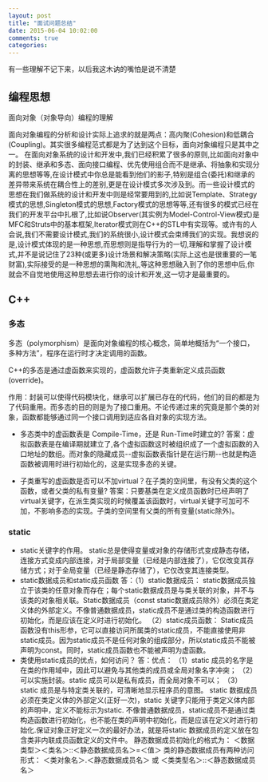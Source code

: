 ```yaml
---
layout: post
title: "面试问题总结"
date: 2015-06-04 10:02:00
comments: true
categories: 
---
```


有一些理解不记下来，以后我这木讷的嘴怕是说不清楚

## 编程思想

面向对象（对象导向）编程的理解

面向对象编程的分析和设计实际上追求的就是两点：高内聚(Cohesion)和低耦合(Coupling)。其实很多编程范式都是为了达到这个目标，面向对象编程只是其中之一。
在面向对象系统的设计和开发中,我们已经积累了很多的原则,比如面向对象中的封装、继承和多态、面向接口编程、优先使用组合而不是继承、将抽象和实现分离的思想等等,在设计模式中你总是能看到他们的影子,特别是组合(委托)和继承的差异带来系统在耦合性上的差别,更是在设计模式多次涉及到。而一些设计模式的思想在我们做系统的设计和开发中则是经常要用到的,比如说Template、Strategy模式的思想,Singleton模式的思想,Factory模式的思想等等,还有很多的模式已经在我们的开发平台中扎根了,比如说Observer(其实例为Model-Control-View模式)是MFC和Struts中的基本框架,Iterator模式则在C++的STL中有实现等。或许有的人会说,我们不需要设计模式,我们的系统很小,设计模式会束缚我们的实现。我想说的是,设计模式体现的是一种思想,而思想则是指导行为的一切,理解和掌握了设计模式,并不是说记住了23种(或更多)设计场景和解决策略(实际上这也是很重要的一笔财富),实际接受的是一种思想的熏陶和洗礼,等这种思想融入到了你的思想中后,你就会不自觉地使用这种思想去进行你的设计和开发,这一切才是最重要的。

## C++

### 多态

多态（polymorphism）是面向对象编程的核心概念，简单地概括为“一个接口，多种方法”，程序在运行时才决定调用的函数。

C++的多态是通过虚函数来实现的，虚函数允许子类重新定义成员函数(override)。

作用：封装可以使得代码模块化，继承可以扩展已存在的代码，他们的目的都是为了代码重用。而多态的目的则是为了接口重用。不论传递过来的究竟是那个类的对象，函数都能够通过同一个接口调用到适应各自对象的实现方法。


* 多态类中的虚函数表是 Compile-Time，还是 Run-Time时建立的?
答案：虚拟函数表是在编译期就建立了,各个虚拟函数这时被组织成了一个虚拟函数的入口地址的数组。而对象的隐藏成员--虚拟函数表指针是在运行期--也就是构造函数被调用时进行初始化的，这是实现多态的关键。

* 子类重写的虚函数是否可以不加virtual？在子类的空间里，有没有父类的这个函数，或者父类的私有变量? 
答案：只要基类在定义成员函数时已经声明了 virtual关键字，在派生类实现的时候覆盖该函数时，virtual关键字可加可不加，不影响多态的实现。子类的空间里有父类的所有变量(static除外)。

### static
* static关键字的作用。
    static总是使得变量或对象的存储形式变成静态存储，连接方式变成内部连接，对于局部变量（已经是内部连接了），它仅改变其存储方式；对于全局变量（已经是静态存储了），它仅改变其连接类型。
* static数据成员和static成员函数
答：（1）static数据成员：
static数据成员独立于该类的任意对象而存在；每个static数据成员是与类关联的对象，并不与该类的对象相关联。Static数据成员（const static数据成员除外）必须在类定义体的外部定义。不像普通数据成员，static成员不是通过类的构造函数进行初始化，而是应该在定义时进行初始化。
（2）static成员函数：
Static成员函数没有this形参，它可以直接访问所属类的static成员，不能直接使用非static成员。因为static成员不是任何对象的组成部分，所以static成员不能被声明为const。同时，static成员函数也不能被声明为虚函数。
* 类使用static成员的优点，如何访问？
答：优点：
（1）static 成员的名字是在类的作用域中，因此可以避免与其他类的成员或全局对象名字冲突；
（2）可以实施封装。static 成员可以是私有成员，而全局对象不可以；
（3） static 成员是与特定类关联的，可清晰地显示程序员的意图。
static 数据成员必须在类定义体的外部定义(正好一次)，static 关键字只能用于类定义体内部的声明中，定义不能标示为static. 不像普通数据成员，static成员不是通过类构造函数进行初始化，也不能在类的声明中初始化，而是应该在定义时进行初始化.保证对象正好定义一次的最好办法，就是将static 数据成员的定义放在包含类非内联成员函数定义的文件中。
静态数据成员初始化的格式为：
＜数据类型＞＜类名＞::＜静态数据成员名＞=＜值＞
类的静态数据成员有两种访问形式：
＜类对象名＞.＜静态数据成员名＞ 或 ＜类类型名＞::＜静态数据成员名＞

